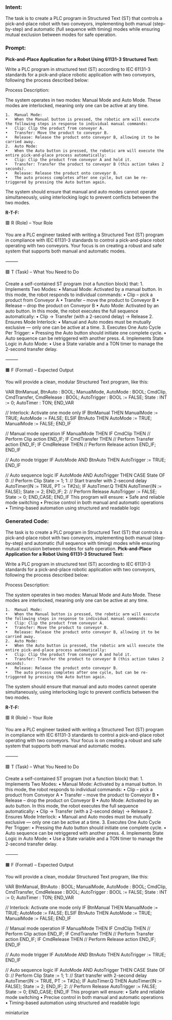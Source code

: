 ### Intent:
The task is to create a PLC program in Structured Text (ST) that controls a pick-and-place robot with two conveyors, implementing both manual (step-by-step) and automatic (full sequence with timing) modes while ensuring mutual exclusion between modes for safe operation.

### Prompt:
**Pick-and-Place Application for a Robot Using 61131-3 Structured Text:**

Write a PLC program in structured text (ST) according to IEC 61131-3 standards for a pick-and-place robotic application with two conveyors, following the process described below:

Process Description:

The system operates in two modes: Manual Mode and Auto Mode. These modes are interlocked, meaning only one can be active at any time.

	1.	Manual Mode:
	•	When the Manual button is pressed, the robotic arm will execute the following steps in response to individual manual commands:
	•	Clip: Clip the product from conveyor A.
	•	Transfer: Move the product to conveyor B.
	•	Release: Release the product onto conveyor B, allowing it to be carried away.
	2.	Auto Mode:
	•	When the Auto button is pressed, the robotic arm will execute the entire pick-and-place process automatically:
	•	Clip: Clip the product from conveyor A and hold it.
	•	Transfer: Transfer the product to conveyor B (this action takes 2 seconds).
	•	Release: Release the product onto conveyor B.
	•	The auto process completes after one cycle, but can be re-triggered by pressing the Auto button again.

The system should ensure that manual and auto modes cannot operate simultaneously, using interlocking logic to prevent conflicts between the two modes.

**R-T-F:**

🟥 R (Role) – Your Role

You are a PLC engineer tasked with writing a Structured Text (ST) program in compliance with IEC 61131-3 standards to control a pick-and-place robot operating with two conveyors. Your focus is on creating a robust and safe system that supports both manual and automatic modes.

⸻

🟩 T (Task) – What You Need to Do

Create a self-contained ST program (not a function block) that:
	1.	Implements Two Modes:
	•	Manual Mode: Activated by a manual button. In this mode, the robot responds to individual commands:
	•	Clip – pick a product from Conveyor A
	•	Transfer – move the product to Conveyor B
	•	Release – drop the product on Conveyor B
	•	Auto Mode: Activated by an auto button. In this mode, the robot executes the full sequence automatically:
	•	Clip → Transfer (with a 2-second delay) → Release
	2.	Ensures Mode Interlock:
	•	Manual and Auto modes must be mutually exclusive — only one can be active at a time.
	3.	Executes One Auto Cycle Per Trigger:
	•	Pressing the Auto button should initiate one complete cycle.
	•	Auto sequence can be retriggered with another press.
	4.	Implements State Logic in Auto Mode:
	•	Use a State variable and a TON timer to manage the 2-second transfer delay.

⸻

🟧 F (Format) – Expected Output

You will provide a clean, modular Structured Text program, like this:

VAR
    BtnManual, BtnAuto : BOOL;
    ManualMode, AutoMode : BOOL;
    CmdClip, CmdTransfer, CmdRelease : BOOL;
    AutoTrigger : BOOL := FALSE;
    State : INT := 0;
    AutoTimer : TON;
END_VAR

// Interlock: Activate one mode only
IF BtnManual THEN
    ManualMode := TRUE;
    AutoMode := FALSE;
ELSIF BtnAuto THEN
    AutoMode := TRUE;
    ManualMode := FALSE;
END_IF

// Manual mode operation
IF ManualMode THEN
    IF CmdClip THEN
        // Perform Clip action
    END_IF;
    IF CmdTransfer THEN
        // Perform Transfer action
    END_IF;
    IF CmdRelease THEN
        // Perform Release action
    END_IF;
END_IF

// Auto mode trigger
IF AutoMode AND BtnAuto THEN
    AutoTrigger := TRUE;
END_IF

// Auto sequence logic
IF AutoMode AND AutoTrigger THEN
    CASE State OF
        0:
            // Perform Clip
            State := 1;
        1:
            // Start transfer with 2-second delay
            AutoTimer(IN := TRUE, PT := T#2s);
            IF AutoTimer.Q THEN
                AutoTimer(IN := FALSE);
                State := 2;
            END_IF;
        2:
            // Perform Release
            AutoTrigger := FALSE;
            State := 0;
    END_CASE;
END_IF
This program will ensure:
	•	Safe and reliable mode switching
	•	Precise control in both manual and automatic operations
	•	Timing-based automation using structured and readable logic

### Generated Code:
The task is to create a PLC program in Structured Text (ST) that controls a pick-and-place robot with two conveyors, implementing both manual (step-by-step) and automatic (full sequence with timing) modes while ensuring mutual exclusion between modes for safe operation.
**Pick-and-Place Application for a Robot Using 61131-3 Structured Text:**

Write a PLC program in structured text (ST) according to IEC 61131-3 standards for a pick-and-place robotic application with two conveyors, following the process described below:

Process Description:

The system operates in two modes: Manual Mode and Auto Mode. These modes are interlocked, meaning only one can be active at any time.

	1.	Manual Mode:
	•	When the Manual button is pressed, the robotic arm will execute the following steps in response to individual manual commands:
	•	Clip: Clip the product from conveyor A.
	•	Transfer: Move the product to conveyor B.
	•	Release: Release the product onto conveyor B, allowing it to be carried away.
	2.	Auto Mode:
	•	When the Auto button is pressed, the robotic arm will execute the entire pick-and-place process automatically:
	•	Clip: Clip the product from conveyor A and hold it.
	•	Transfer: Transfer the product to conveyor B (this action takes 2 seconds).
	•	Release: Release the product onto conveyor B.
	•	The auto process completes after one cycle, but can be re-triggered by pressing the Auto button again.

The system should ensure that manual and auto modes cannot operate simultaneously, using interlocking logic to prevent conflicts between the two modes.

**R-T-F:**

🟥 R (Role) – Your Role

You are a PLC engineer tasked with writing a Structured Text (ST) program in compliance with IEC 61131-3 standards to control a pick-and-place robot operating with two conveyors. Your focus is on creating a robust and safe system that supports both manual and automatic modes.

⸻

🟩 T (Task) – What You Need to Do

Create a self-contained ST program (not a function block) that:
	1.	Implements Two Modes:
	•	Manual Mode: Activated by a manual button. In this mode, the robot responds to individual commands:
	•	Clip – pick a product from Conveyor A
	•	Transfer – move the product to Conveyor B
	•	Release – drop the product on Conveyor B
	•	Auto Mode: Activated by an auto button. In this mode, the robot executes the full sequence automatically:
	•	Clip → Transfer (with a 2-second delay) → Release
	2.	Ensures Mode Interlock:
	•	Manual and Auto modes must be mutually exclusive — only one can be active at a time.
	3.	Executes One Auto Cycle Per Trigger:
	•	Pressing the Auto button should initiate one complete cycle.
	•	Auto sequence can be retriggered with another press.
	4.	Implements State Logic in Auto Mode:
	•	Use a State variable and a TON timer to manage the 2-second transfer delay.

⸻

🟧 F (Format) – Expected Output

You will provide a clean, modular Structured Text program, like this:

VAR
    BtnManual, BtnAuto : BOOL;
    ManualMode, AutoMode : BOOL;
    CmdClip, CmdTransfer, CmdRelease : BOOL;
    AutoTrigger : BOOL := FALSE;
    State : INT := 0;
    AutoTimer : TON;
END_VAR

// Interlock: Activate one mode only
IF BtnManual THEN
    ManualMode := TRUE;
    AutoMode := FALSE;
ELSIF BtnAuto THEN
    AutoMode := TRUE;
    ManualMode := FALSE;
END_IF

// Manual mode operation
IF ManualMode THEN
    IF CmdClip THEN
        // Perform Clip action
    END_IF;
    IF CmdTransfer THEN
        // Perform Transfer action
    END_IF;
    IF CmdRelease THEN
        // Perform Release action
    END_IF;
END_IF

// Auto mode trigger
IF AutoMode AND BtnAuto THEN
    AutoTrigger := TRUE;
END_IF

// Auto sequence logic
IF AutoMode AND AutoTrigger THEN
    CASE State OF
        0:
            // Perform Clip
            State := 1;
        1:
            // Start transfer with 2-second delay
            AutoTimer(IN := TRUE, PT := T#2s);
            IF AutoTimer.Q THEN
                AutoTimer(IN := FALSE);
                State := 2;
            END_IF;
        2:
            // Perform Release
            AutoTrigger := FALSE;
            State := 0;
    END_CASE;
END_IF
This program will ensure:
	•	Safe and reliable mode switching
	•	Precise control in both manual and automatic operations
	•	Timing-based automation using structured and readable logic

 miniaturize
